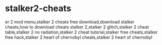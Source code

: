 # stalker2-cheats
er 2 mod menu,stalker 2 cheats free download,download stalker cheats,how to download cheats stalker 2,stalker 2 glitch,stalker 2 cheat table,stalker 2 no radiation,stalker 2 cheat tutorial,stalker free cheats,stalker free hack,stalker 2 heart of chernobyl cheats,stalker 2 heart of chernobyl
